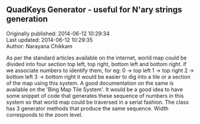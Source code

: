 ## QuadKeys Generator - useful for N'ary strings generation  
Originally published: 2014-06-12 10:29:34  
Last updated: 2014-06-12 10:29:35  
Author: Narayana Chikkam  
  
As per the standard articles available on the internet, world map could be divided into four section top left, top right, bottom left and bottom right. if we associate numbers to identify them, for eg:
0 -> top left
1 -> top right
2 -> bottom left
3 -> bottom right
it would be easier to dig into a tile or a section of the map using this system. A good documentation on the same is available on the 'Bing Map Tile System'. It would be a good idea to have some snippet of code that generates these sequence of numbers in this system so that world map could be traversed in a serial fashion. The class has 3 generator methods that produce the same sequence. Width corresponds to the zoom level.